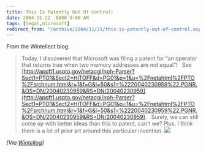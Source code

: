 ```yaml
---
title: This Is Patently Out Of Control!
date: 2004-11-22 -0800 9:00 AM
tags: [legal,microsoft]
redirect_from: "/archive/2004/11/21/this-is-patently-out-of-control.aspx/"
---
```


From the Wintellect blog.

> Today, I discovered that Microsoft was filing a patent for “an
> operator that returns true when two memory addresses are not equal”!
>  
> See
> [http://appft1.uspto.gov/netacgi/nph-Parser?Sect1=PTO1&Sect2=HITOFF&d=PG01&p=1&u=%2Fnetahtml%2FPTO%2Fsrchnum.html&r=1&f=G&l=50&s1=%2220040230959%22.PGNR.&OS=DN/20040230959&RS=DN/20040230959](http://appft1.uspto.gov/netacgi/nph-Parser?Sect1=PTO1&Sect2=HITOFF&d=PG01&p=1&u=%2Fnetahtml%2FPTO%2Fsrchnum.html&r=1&f=G&l=50&s1=%2220040230959%22.PGNR.&OS=DN/20040230959&RS=DN/20040230959).
>  
> Surely, we can still come up with better ideas than this to patent,
> can't we?
> Plus, I think there is a lot of prior art around this particular
> invention.
> ![](http://wintellect.com/WEBLOGS/wintellect/aggbug/645.aspx)

*[Via
[Wintellog](http://wintellect.com/WEBLOGS/wintellect/archive/2004/11/22/645.aspx)]*

